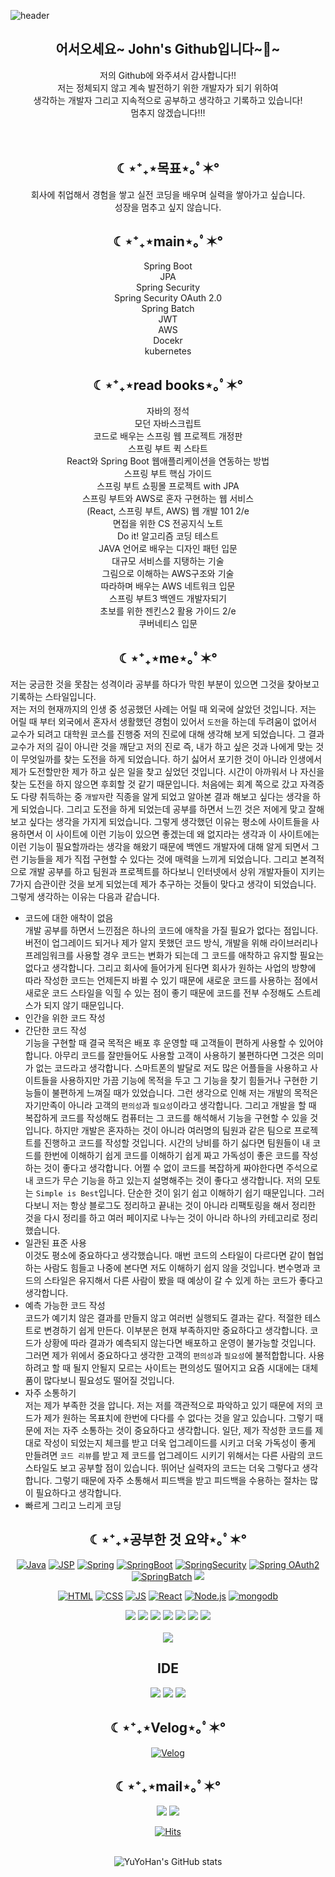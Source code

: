 ![header](https://capsule-render.vercel.app/api?type=waving&color=auto&height=300&weight=1000&section=header&text=Study%20Web&fontSize=90) 

<div align=center><h2>어서오세요~ John's Github입니다~👋~</h2>
 저의 Github에 와주셔서 감사합니다!!<br/>
저는 정체되지 않고 계속 발전하기 위한 개발자가 되기 위하여<br />
  생각하는 개발자 그리고 지속적으로 공부하고 생각하고 기록하고 있습니다! <br />
 멈추지 않겠습니다!!!
 
 </div>
<br />
 <br />
<div align=center><h2> ☾⋆⁺₊⋆목표⋆｡ﾟ✶° </h2>
 회사에 취업해서 경험을 쌓고 실전 코딩을 배우며 실력을 쌓아가고 싶습니다. <br/>
 성장을 멈추고 싶지 않습니다.

</div>

<div align=center><h2> ☾⋆⁺₊⋆main⋆｡ﾟ✶° </h2>
Spring Boot <br/>
 JPA <br/>
 Spring Security <br/>
 Spring Security OAuth 2.0 <br />
 Spring Batch <br/>
 JWT <br/>
 AWS <br/>
 Docekr <br/>
 kubernetes 
</div>

<div align=center><h2> ☾⋆⁺₊⋆read books⋆｡ﾟ✶°</h2> 
자바의 정석<br /> 
모던 자바스크립트<br />
코드로 배우는 스프링 웹 프로젝트 개정판<br />
스프링 부트 퀵 스타트<br />
 React와 Spring Boot 웹애플리케이션을 연동하는 방법<br />
 스프링 부트 핵심 가이드<br />
 스프링 부트 쇼핑몰 프로젝트 with JPA<br />
 스프링 부트와 AWS로 혼자 구현하는 웹 서비스<br />
(React, 스프링 부트, AWS) 웹 개발 101 2/e<br />
면접을 위한 CS 전공지식 노트 <br />
Do it! 알고리즘 코딩 테스트 <br />
 JAVA 언어로 배우는 디자인 패턴 입문 <br/>
 대규모 서비스를 지탱하는 기술 <br />
 그림으로 이해하는 AWS구조와 기술 <br />
 따라하며 배우는 AWS 네트워크 입문 <br/>
 스프링 부트3 백엔드 개발자되기 <br />
 초보를 위한 젠킨스2 활용 가이드 2/e <br />
 쿠버네티스 입문 <br />

</div> 
<div align=center><h2> ☾⋆⁺₊⋆me⋆｡ﾟ✶° </h2></div>

저는 궁금한 것을 못참는 성격이라 공부를 하다가 막힌 부분이 있으면 그것을 찾아보고 기록하는 스타일입니다. <br />
저는 저의 현재까지의 인생 중 성공했던 사례는 어릴 때 외국에 살았던 것입니다. 저는 어릴 때 부터 외국에서 혼자서 생활했던 경험이 있어서 `도전`을 하는데 두려움이 없어서 교수가 되려고 대학원 코스를 진행중 저의 진로에 대해 생각해 보게 되었습니다. 그 결과 교수가 저의 길이 아니란 것을 깨닫고 저의 진로 즉, 내가 하고 싶은 것과 나에게 맞는 것이 무엇일까를 찾는 도전을 하게 되었습니다. 하기 싫어서 포기한 것이 아니라 인생에서 제가 도전할만한 제가 하고 싶은 일을 찾고 싶었던 것입니다. 시간이 아까워서 나 자신을 찾는 도전을 하지 않으면 후회할 것 같기 때문입니다. 처음에는 회계 쪽으로 갔고 자격증도 다량 취득하는 중 `개발자`란 직종을 알게 되었고 알아본 결과 해보고 싶다는 생각을 하게 되었습니다. 그리고 도전을 하게 되었는데 공부를 하면서 느낀 것은 저에게 맞고 잘해보고 싶다는 생각을 가지게 되었습니다. 그렇게 생각했던 이유는 평소에 사이트들을 사용하면서 이 사이트에 이런 기능이 있으면 좋겠는데 왜 없지라는 생각과 이 사이트에는 이런 기능이 필요할까라는 생각을 해왔기 때문에 백엔드 개발자에 대해 알게 되면서 그런 기능들을 제가 직접 구현할 수 있다는 것에 매력을 느끼게 되었습니다. 그리고 본격적으로 개발 공부를 하고 팀원과 프로젝트를 하다보니 인터넷에서 상위 개발자들이 지키는 7가지 습관이란 것을 보게 되었는데 제가 추구하는 것들이 맞다고 생각이 되었습니다. 그렇게 생각하는 이유는 다음과 같습니다.


- 코드에 대한 애착이 없음 <br/>
개발 공부를 하면서 느낀점은 하나의 코드에 애착을 가질 필요가 없다는 점입니다. 버전이 업그레이드 되거나 제가 알지 못했던 코드 방식, 개발을 위해 라이브러리나 프레임워크를 사용할 경우 코드는 변화가 되는데 그 코드를 애착하고 유지할 필요는 없다고 생각합니다. 그리고 회사에 들어가게 된다면 회사가 원하는 사업의 방향에 따라 작성한 코드는 언제든지 바뀔 수 있기 때문에 새로운 코드를 사용하는 점에서 새로운 코드 스타일을 익힐 수 있는 점이 좋기 때문에 코드를 전부 수정해도 스트레스가 되지 않기 때문입니다.
- 인간을 위한 코드 작성 <br/>
- 간단한 코드 작성 <br/>
기능을 구현할 때 결국 목적은 배포 후 운영할 때 고객들이 편하게 사용할 수 있어야 합니다. 아무리 코드를 잘만들어도 사용할 고객이 사용하기 불편하다면 그것은 의미가 없는 코드라고 생각합니다. 스마트폰의 발달로 저도 많은 어플들을 사용하고 사이트들을 사용하지만 가끔 기능에 목적을 두고 그 기능을 찾기 힘들거나 구현한 기능들이 불편하게 느껴질 때가 있었습니다. 그런 생각으로 인해 저는 개발의 목적은 자기만족이 아니라 고객의 `편의성`과 `필요성`이라고 생각합니다. 그리고 개발을 할 때 복잡하게 코드를 작성해도 컴퓨터는 그 코드를 해석해서 기능을 구현할 수 있을 것입니다. 하지만 개발은 혼자하는 것이 아니라 여러명의 팀원과 같은 팀으로 프로젝트를 진행하고 코드를 작성할 것입니다. 시간의 낭비를 하기 싫다면 팀원들이 내 코드를 한번에 이해하기 쉽게 코드를 이해하기 쉽게 짜고 가독성이 좋은 코드를 작성하는 것이 좋다고 생각합니다. 어쩔 수 없이 코드를 복잡하게 짜야한다면 주석으로 내 코드가 무슨 기능을 하고 있는지 설명해주는 것이 좋다고 생각합니다. 저의 모토는 `Simple is Best`입니다. 단순한 것이 읽기 쉽고 이해하기 쉽기 때문입니다. 그러다보니 저는 항상 블로그도 정리하고 끝내는 것이 아니라 리팩토링을 해서 정리한 것을 다시 정리를 하고 여러 페이지로 나누는 것이 아니라 하나의 카테고리로 정리했습니다. 
- 일관된 표준 사용 <br/>
이것도 평소에 중요하다고 생각했습니다. 매번 코드의 스타일이 다르다면 같이 협업하는 사람도 힘들고 나중에 본다면 저도 이해하기 쉽지 않을 것입니다. 변수명과 코드의 스타일은 유지해서 다른 사람이 봤을 때 예상이 갈 수 있게 하는 코드가 좋다고 생각합니다. 
- 예측 가능한 코드 작성 <br/>
코드가 예기치 않은 결과를 만들지 않고 여러번 실행되도 결과는 같다. 적절한 테스트로 변경하기 쉽게 만든다. 이부분은 현재 부족하지만 중요하다고 생각합니다. 코드가 상황에 따라 결과가 예측되지 않는다면 배포하고 운영이 불가능할 것입니다. 그러면 제가 위에서 중요하다고 생각한 고객의 `편의성`과 `필요성`에 불적합합니다. 사용하려고 할 때 될지 안될지 모르는 사이트는 편의성도 떨어지고 요즘 시대에는 대체품이 많다보니 필요성도 떨어질 것입니다.
- 자주 소통하기 <br/>
저는 제가 부족한 것을 압니다. 저는 저를 객관적으로 파악하고 있기 때문에 저의 코드가 제가 원하는 목표치에 한번에 다다를 수 없다는 것을 알고 있습니다. 그렇기 때문에 저는 자주 소통하는 것이 중요하다고 생각합니다. 일단, 제가 작성한 코드를 제대로 작성이 되었는지 체크를 받고 더욱 업그레이드를 시키고 더욱 가독성이 좋게 만들려면 `코드 리뷰`를 받고 제 코드를 업그레이드 시키기 위해서는 다른 사람의 코드 스타일도 보고 공부할 점이 있습니다. 뛰어난 실력자의 코드는 더욱 그렇다고 생각합니다. 그렇기 때문에 자주 소통해서 피드백을 받고 피드백을 수용하는 절차는 많이 필요하다고 생각합니다. 
- 빠르게 그리고 느리게 코딩 <br/>


<div align=center>
<h2 style="text-align :center">☾⋆⁺₊⋆공부한 것 요약⋆｡ﾟ✶°</h2>


 [![Java](https://img.shields.io/badge/Java-green?style=flat-square&logo=Java&logoColor=black)](https://github.com/YuYoHan/Java_Study)
[![JSP](https://img.shields.io/badge/JSP-blue?style=flat-square&logo=JSPt&logoColor=black)](https://github.com/YuYoHan/JSP)
 [![Spring](https://img.shields.io/badge/Spring-6DB33F?style=flat-square&logo=Spring&logoColor=black)](https://github.com/YuYoHan/Spring)
[![SpringBoot](https://img.shields.io/badge/SpringBoot-6DB33F?style=flat-square&logo=SpringBoot&logoColor=black)](https://github.com/YuYoHan/SpringBoot)
 [![SpringSecurity](https://img.shields.io/badge/SpringSecurity-6DB33F?style=flat-square&logo=SpringSecurity&logoColor=black)](https://github.com/YuYoHan/SpringSecurity)
  [![Spring OAuth2](https://img.shields.io/badge/OAuth2-000000?style=flat-square&logo=OAuth2&logoColor=black)](https://github.com/YuYoHan/scurity_JWT_OAuth2)
  [![SpringBatch](https://img.shields.io/badge/SpringBatch-6DB33F?style=flat-square&logo=SpringBatch&logoColor=black)](https://github.com/YuYoHan/SpringBatch)
  <img src="https://img.shields.io/badge/thymeleaf-005F0F?style=flat-square&logo=thymeleaf&logoColor=white">
 
[![HTML](https://img.shields.io/badge/HTML-E34F26?style=flat-square&logo=HTML&logoColor=black)](https://github.com/YuYoHan/HTML_CSS)
[![CSS](https://img.shields.io/badge/CSS-1572B6?style=flat-square&logo=HTML&logoColor=black)](https://github.com/YuYoHan/HTML_CSS)
[![JS](https://img.shields.io/badge/JavaScript-F7DF1E?style=flat-square&logo=JavaScript&logoColor=black)](https://github.com/YuYoHan/JS)
[![React](https://img.shields.io/badge/React-61DAFB?style=flat-square&logo=React&logoColor=black)](https://github.com/YuYoHan/React)
 [![Node.js](https://img.shields.io/badge/Node.js-339933?style=flat-square&logo=Node.js&logoColor=black)](https://github.com/YuYoHan/Node.js)
  [![mongodb](https://img.shields.io/badge/mongodb-47A248?style=flat-square&logo=mongodb&logoColor=black)](https://github.com/YuYoHan/MongoDB)

 <img src="https://img.shields.io/badge/github-181717?style=flat-square&logo=github&logoColor=white">
  <img src="https://img.shields.io/badge/git-F05032?style=flat-square&logo=git&logoColor=white">
<img src="https://img.shields.io/badge/apache tomcat-F8DC75?style=flat-square&logo=apachetomcat&logoColor=white">
 <img src="https://img.shields.io/badge/mysql-4479A1?style=flat-square&logo=mysql&logoColor=white">
  <img src="https://img.shields.io/badge/Oracle-F80000?style=flat-square&logo=Oracle&logoColor=white">
 <img src="https://img.shields.io/badge/H2-blue?style=flat-square&logo=H2&logoColor=white">
 <img src="https://img.shields.io/badge/AWS-232F3E?style=flat-square&logo=AWS&logoColor=white">
 <br />
 <br />
 <img src="https://img.shields.io/badge/bootstrap-7952B3?style=flat-square&logo=bootstrap&logoColor=white">
<h2>IDE</h2>
<img src="https://img.shields.io/badge/Visual Studio Code-007ACC?style=flat-square&logo=VisualStudioCode&logoColor=white">
 <img src="https://img.shields.io/badge/IntelliJ IDEA-000000?style=flat-square&logo=IntelliJIDEA&logoColor=white">
 <img src="https://img.shields.io/badge/Eclipse IDE-2C2255?style=flat-square&logo=EclipseIDE&logoColor=white">

<h2 style="text-align :center">☾⋆⁺₊⋆Velog⋆｡ﾟ✶°</h2>

 
[![Velog](https://img.shields.io/badge/Velog-20C997?style=flat-square&logo=Velog&logoColor=black)](https://velog.io/@zxzz45/about)
 
 <h2 style="text-align:center">☾⋆⁺₊⋆mail⋆｡ﾟ✶°</h2>
 <a href="mailto:zxzz8014@naver.com"><img src="https://img.shields.io/badge/Naver-03C75A?style=flat-square&logo=Naver&logoColor=white&link=mailto:zxzz8014@naver.com"/></a>
<a href="mailto:dbekdms14744@gmail.com"><img src="https://img.shields.io/badge/Gmail-D0A9F5?style=flat-square&logo=Gmail&logoColor=white&link=mailto:dbekdms14744@gmail.com"/></a>
   
<br />


 
[![Hits](https://hits.seeyoufarm.com/api/count/incr/badge.svg?url=https%3A%2F%2Fgithub.com%2FYuYoHan&count_bg=%2379C83D&title_bg=%23555555&icon=&icon_color=%2335DFF1&title=hits&edge_flat=false)]()
 <br />
 <br />
 
 ![YuYoHan's GitHub stats](https://github-readme-stats.vercel.app/api?username=YuYoHan&show_icons=true&theme=radical)
</div>
  
